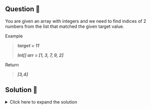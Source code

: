 ## Question 🤔
You are given an array with integers and we need to find indices of 2 numbers from the list that matched the given target value.

Example<br>
>***target = 11***
> 
>***Int[] arr = [1, 3, 7, 9, 2]***

Return<br>
>***[3,4]***

## Solution 🙋
<details>
  <summary>Click here to expand the solution</summary>

There are 3 solutions in the code. first one will be the brute force solution. But others are optimal.
</details>

[//]: # (adding additional margin from bottom)
<br>
<br>
<br>
<br>

